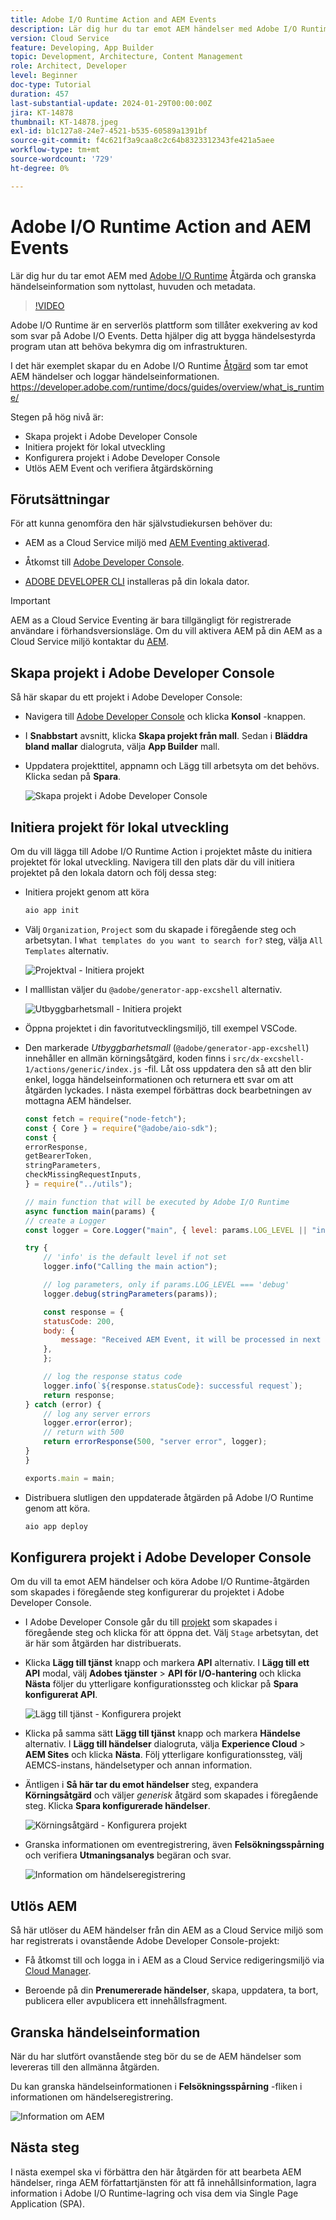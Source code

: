 ```yaml
---
title: Adobe I/O Runtime Action and AEM Events
description: Lär dig hur du tar emot AEM händelser med Adobe I/O Runtime-åtgärd och granskar händelseinformation som nyttolast, huvuden och metadata.
version: Cloud Service
feature: Developing, App Builder
topic: Development, Architecture, Content Management
role: Architect, Developer
level: Beginner
doc-type: Tutorial
duration: 457
last-substantial-update: 2024-01-29T00:00:00Z
jira: KT-14878
thumbnail: KT-14878.jpeg
exl-id: b1c127a8-24e7-4521-b535-60589a1391bf
source-git-commit: f4c621f3a9caa8c2c64b8323312343fe421a5aee
workflow-type: tm+mt
source-wordcount: '729'
ht-degree: 0%

---
```


# Adobe I/O Runtime Action and AEM Events

Lär dig hur du tar emot AEM med [Adobe I/O Runtime](https://developer.adobe.com/runtime/docs/guides/overview/what_is_runtime/) Åtgärda och granska händelseinformation som nyttolast, huvuden och metadata.

>[!VIDEO](https://video.tv.adobe.com/v/3427053?quality=12&learn=on)

Adobe I/O Runtime är en serverlös plattform som tillåter exekvering av kod som svar på Adobe I/O Events. Detta hjälper dig att bygga händelsestyrda program utan att behöva bekymra dig om infrastrukturen.

I det här exemplet skapar du en Adobe I/O Runtime [Åtgärd](https://developer.adobe.com/runtime/docs/guides/using/creating_actions/) som tar emot AEM händelser och loggar händelseinformationen.
https://developer.adobe.com/runtime/docs/guides/overview/what_is_runtime/

Stegen på hög nivå är:

- Skapa projekt i Adobe Developer Console
- Initiera projekt för lokal utveckling
- Konfigurera projekt i Adobe Developer Console
- Utlös AEM Event och verifiera åtgärdskörning

## Förutsättningar

För att kunna genomföra den här självstudiekursen behöver du:

- AEM as a Cloud Service miljö med [AEM Eventing aktiverad](https://developer.adobe.com/experience-cloud/experience-manager-apis/guides/events/#enable-aem-events-on-your-aem-cloud-service-environment).

- Åtkomst till [Adobe Developer Console](https://developer.adobe.com/developer-console/docs/guides/getting-started/).

- [ADOBE DEVELOPER CLI](https://developer.adobe.com/runtime/docs/guides/tools/cli_install/) installeras på din lokala dator.

>[!IMPORTANT]
>
>AEM as a Cloud Service Eventing är bara tillgängligt för registrerade användare i förhandsversionsläge. Om du vill aktivera AEM på din AEM as a Cloud Service miljö kontaktar du [AEM](mailto:grp-aem-events@adobe.com).

## Skapa projekt i Adobe Developer Console

Så här skapar du ett projekt i Adobe Developer Console:

- Navigera till [Adobe Developer Console](https://developer.adobe.com/) och klicka **Konsol** -knappen.

- I **Snabbstart** avsnitt, klicka **Skapa projekt från mall**. Sedan i **Bläddra bland mallar** dialogruta, välja **App Builder** mall.

- Uppdatera projekttitel, appnamn och Lägg till arbetsyta om det behövs. Klicka sedan på **Spara**.

  ![Skapa projekt i Adobe Developer Console](../assets/examples/runtime-action/create-project.png)


## Initiera projekt för lokal utveckling

Om du vill lägga till Adobe I/O Runtime Action i projektet måste du initiera projektet för lokal utveckling. Navigera till den plats där du vill initiera projektet på den lokala datorn och följ dessa steg:

- Initiera projekt genom att köra

  ```bash
  aio app init
  ```

- Välj `Organization`, `Project` som du skapade i föregående steg och arbetsytan. I `What templates do you want to search for?` steg, välja `All Templates` alternativ.

  ![Projektval - Initiera projekt](../assets/examples/runtime-action/all-templates.png)

- I malllistan väljer du `@adobe/generator-app-excshell` alternativ.

  ![Utbyggbarhetsmall - Initiera projekt](../assets/examples/runtime-action/extensibility-template.png)

- Öppna projektet i din favoritutvecklingsmiljö, till exempel VSCode.

- Den markerade _Utbyggbarhetsmall_ (`@adobe/generator-app-excshell`) innehåller en allmän körningsåtgärd, koden finns i `src/dx-excshell-1/actions/generic/index.js` -fil. Låt oss uppdatera den så att den blir enkel, logga händelseinformationen och returnera ett svar om att åtgärden lyckades. I nästa exempel förbättras dock bearbetningen av mottagna AEM händelser.

  ```javascript
  const fetch = require("node-fetch");
  const { Core } = require("@adobe/aio-sdk");
  const {
  errorResponse,
  getBearerToken,
  stringParameters,
  checkMissingRequestInputs,
  } = require("../utils");
  
  // main function that will be executed by Adobe I/O Runtime
  async function main(params) {
  // create a Logger
  const logger = Core.Logger("main", { level: params.LOG_LEVEL || "info" });
  
  try {
      // 'info' is the default level if not set
      logger.info("Calling the main action");
  
      // log parameters, only if params.LOG_LEVEL === 'debug'
      logger.debug(stringParameters(params));
  
      const response = {
      statusCode: 200,
      body: {
          message: "Received AEM Event, it will be processed in next example",
      },
      };
  
      // log the response status code
      logger.info(`${response.statusCode}: successful request`);
      return response;
  } catch (error) {
      // log any server errors
      logger.error(error);
      // return with 500
      return errorResponse(500, "server error", logger);
  }
  }
  
  exports.main = main;
  ```

- Distribuera slutligen den uppdaterade åtgärden på Adobe I/O Runtime genom att köra.

  ```bash
  aio app deploy
  ```

## Konfigurera projekt i Adobe Developer Console

Om du vill ta emot AEM händelser och köra Adobe I/O Runtime-åtgärden som skapades i föregående steg konfigurerar du projektet i Adobe Developer Console.

- I Adobe Developer Console går du till [projekt](https://developer.adobe.com/console/projects) som skapades i föregående steg och klicka för att öppna det. Välj `Stage` arbetsytan, det är här som åtgärden har distribuerats.

- Klicka **Lägg till tjänst** knapp och markera **API** alternativ. I **Lägg till ett API** modal, välj **Adobes tjänster** > **API för I/O-hantering** och klicka **Nästa** följer du ytterligare konfigurationssteg och klickar på **Spara konfigurerat API**.

  ![Lägg till tjänst - Konfigurera projekt](../assets/examples/runtime-action/add-io-management-api.png)

- Klicka på samma sätt **Lägg till tjänst** knapp och markera **Händelse** alternativ. I **Lägg till händelser** dialogruta, välja **Experience Cloud** > **AEM Sites** och klicka **Nästa**. Följ ytterligare konfigurationssteg, välj AEMCS-instans, händelsetyper och annan information.

- Äntligen i **Så här tar du emot händelser** steg, expandera **Körningsåtgärd** och väljer _generisk_ åtgärd som skapades i föregående steg. Klicka **Spara konfigurerade händelser**.

  ![Körningsåtgärd - Konfigurera projekt ](../assets/examples/runtime-action/select-runtime-action.png)

- Granska informationen om eventregistrering, även **Felsökningsspårning** och verifiera **Utmaningsanalys** begäran och svar.

  ![Information om händelseregistrering](../assets/examples/runtime-action/debug-tracing-challenge-probe.png)


## Utlös AEM

Så här utlöser du AEM händelser från din AEM as a Cloud Service miljö som har registrerats i ovanstående Adobe Developer Console-projekt:

- Få åtkomst till och logga in i AEM as a Cloud Service redigeringsmiljö via [Cloud Manager](https://my.cloudmanager.adobe.com/).

- Beroende på din **Prenumererade händelser**, skapa, uppdatera, ta bort, publicera eller avpublicera ett innehållsfragment.

## Granska händelseinformation

När du har slutfört ovanstående steg bör du se de AEM händelser som levereras till den allmänna åtgärden.

Du kan granska händelseinformationen i **Felsökningsspårning** -fliken i informationen om händelseregistrering.

![Information om AEM](../assets/examples/runtime-action/aem-event-details.png)


## Nästa steg

I nästa exempel ska vi förbättra den här åtgärden för att bearbeta AEM händelser, ringa AEM författartjänsten för att få innehållsinformation, lagra information i Adobe I/O Runtime-lagring och visa dem via Single Page Application (SPA).
